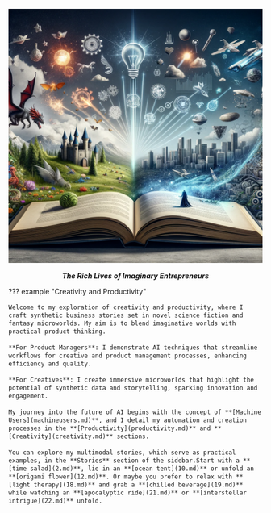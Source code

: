 <p align="center">
  <a><img src="assets\home.png" alt="Fiction Ideas"></a>
</p>
<p align="center">
    <em><b>The Rich Lives of Imaginary Entrepreneurs</b></em>
</p>

??? example "Creativity and Productivity"

    Welcome to my exploration of creativity and productivity, where I craft synthetic business stories set in novel science fiction and fantasy microworlds. My aim is to blend imaginative worlds with practical product thinking.

    **For Product Managers**: I demonstrate AI techniques that streamline workflows for creative and product management processes, enhancing efficiency and quality.

    **For Creatives**: I create immersive microworlds that highlight the potential of synthetic data and storytelling, sparking innovation and engagement.

    My journey into the future of AI begins with the concept of **[Machine Users](machineusers.md)**, and I detail my automation and creation processes in the **[Productivity](productivity.md)** and **[Creativity](creativity.md)** sections.

    You can explore my multimodal stories, which serve as practical examples, in the **Stories** section of the sidebar.Start with a **[time salad](2.md)**, lie in an **[ocean tent](10.md)** or unfold an **[origami flower](12.md)**. Or maybe you prefer to relax with **[light therapy](18.md)** and grab a **[chilled beverage](19.md)** while watching an **[apocalyptic ride](21.md)** or **[interstellar intrigue](22.md)** unfold.

